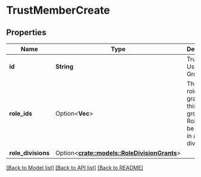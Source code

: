 # TrustMemberCreate

## Properties

Name | Type | Description | Notes
------------ | ------------- | ------------- | -------------
**id** | **String** | Trustee User or Group Id | 
**role_ids** | Option<**Vec<String>**> | The list of roles to be granted to this user or group. Roles will be granted in all divisions. | [optional]
**role_divisions** | Option<[**crate::models::RoleDivisionGrants**](RoleDivisionGrants.md)> |  | [optional]

[[Back to Model list]](../README.md#documentation-for-models) [[Back to API list]](../README.md#documentation-for-api-endpoints) [[Back to README]](../README.md)


